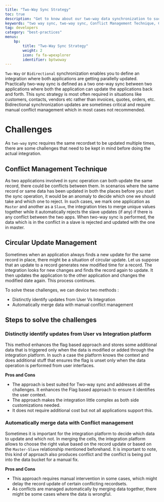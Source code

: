 ```yaml
---
title: "Two-Way Sync Strategy"
toc: true
description: "Get to know about our two-way data synchronization to successfully perform your business integration."
keywords: "two way sync, two-way sync, Conflict Management Technique, Circular Update Management, Distinctly identify updates from User vs Integration platform, Automatically merge data with Conflict management"
tag: developers
category: "best-practices"
menus: 
    bp:
        title: "Two-Way Sync Strategy"
        weight: 2
        icon: fa fa-wpexplorer
        identifier: bptwoway
---
```


`Two-Way` or `Bidirectional` synchronization enables you to define an integration where both applications are getting parallelly updated. 
Practically two-way sync is defined as a two one-way sync between two applications where both the application can update the applications back and forth. 
This sync strategy is most often required in situations like customers, contacts, vendors etc 
rather than invoices, quotes, orders, etc. Bidirectional synchronization updates are sometimes critical and require manual 
conflict management which in most cases not recommended. 

# Challenges

As `two-way` sync requires the same recordset to be updated multiple times, there are some 
challenges that need to be kept in mind before doing the actual integration.

## Conflict Management Technique 

As two applications involved in sync operation can both update the same record, there could be conflicts between them. 
In scenarios where the same record or same data has been updated in both the places before you start the sync 
operation, it would be an anomaly to decide which one we should take and which one to reject. In such cases, 
we mark one application as `Master` and another as a `Slave`, the integration tries to merge unique values together 
while it automatically rejects the slave updates (if any) if there is any conflict between the two apps. 
When two-way sync is performed, the data which is in the conflict in a slave is rejected and updated with the 
one in master. 

## Circular Update Management 

Sometimes when an application always finds a new update for the same record in place, there might be a situation 
of circular update. Let us suppose that an update to a record generates new modified time for a record. 
The integration looks for new changes and finds the record again to update. It then updates the application to 
the other application and changes the modified date again. This process continues. 

To solve these challenges, we can device two methods :

- Distinctly identify updates from User Vs Integration  
- Automatically merge data with manual conflict management  

## Steps to solve the challenges

### Distinctly identify updates from User vs Integration platform

This method enhances the flag based approach and stores some additional data that is triggered only when the data is 
modified or added through the integration platform. In such a case the platform knows the context and does additional 
stuff that ensures the flag is unset only when the data operation is performed from user interfaces. 

**Pros and Cons**

- The approach is best suited for Two-way sync and addresses all the challenges. It enhances the Flag based approach to ensure it identifies the user context. 
- The approach makes the integration little complex as both side customizations needed. 
- It does not require additional cost but not all applications support this. 

### Automatically merge data with Conflict management

Sometimes it is important for the integration platform to decide which data to update and which not. In merging the cells, 
the integration platform allows to choose the right value based on the record update or based on the `Master-Slave` relationship 
mentioned beforehand. It is important to note, this kind of approach also produces conflict and the conflict is being put into 
the data bucket for a manual fix. 

**Pros and Cons**

- This approach requires manual intervention in some cases, which might delay the record update of certain conflicting recordsets.
- As conflicts are managed automatically by merging data together, there might be some cases where the data is wrongful.

